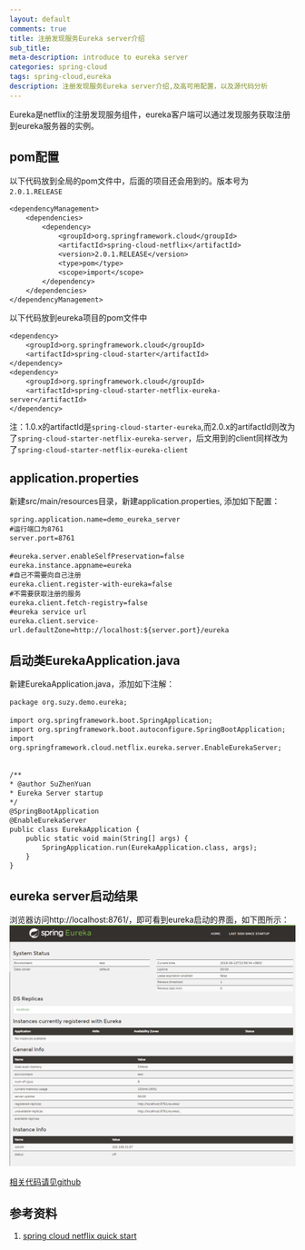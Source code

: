 ```yaml
---
layout: default
comments: true
title: 注册发现服务Eureka server介绍
sub_title: 
meta-description: introduce to eureka server
categories: spring-cloud
tags: spring-cloud,eureka
description: 注册发现服务Eureka server介绍,及高可用配置，以及源代码分析
---
```


Eureka是netflix的注册发现服务组件，eureka客户端可以通过发现服务获取注册到eureka服务器的实例。

## pom配置

以下代码放到全局的pom文件中，后面的项目还会用到的。版本号为`2.0.1.RELEASE`

    <dependencyManagement>
        <dependencies>
            <dependency>
                <groupId>org.springframework.cloud</groupId>
                <artifactId>spring-cloud-netflix</artifactId>
                <version>2.0.1.RELEASE</version>
                <type>pom</type>
                <scope>import</scope>
            </dependency>
        </dependencies>
    </dependencyManagement>

    
以下代码放到eureka项目的pom文件中

    <dependency>
        <groupId>org.springframework.cloud</groupId>
        <artifactId>spring-cloud-starter</artifactId>
    </dependency>
    <dependency>
        <groupId>org.springframework.cloud</groupId>
        <artifactId>spring-cloud-starter-netflix-eureka-server</artifactId>
	</dependency>

注：1.0.x的artifactId是`spring-cloud-starter-eureka`,而2.0.x的artifactId则改为了`spring-cloud-starter-netflix-eureka-server`，后文用到的client同样改为了`spring-cloud-starter-netflix-eureka-client`

## application.properties
新建src/main/resources目录，新建application.properties, 添加如下配置：


    spring.application.name=demo_eureka_server
    #运行端口为8761
    server.port=8761    

    #eureka.server.enableSelfPreservation=false
    eureka.instance.appname=eureka
    #自己不需要向自己注册 
    eureka.client.register-with-eureka=false
    #不需要获取注册的服务
    eureka.client.fetch-registry=false
    #eureka service url
    eureka.client.service-url.defaultZone=http://localhost:${server.port}/eureka

## 启动类EurekaApplication.java
新建EurekaApplication.java，添加如下注解：

    package org.suzy.demo.eureka;

    import org.springframework.boot.SpringApplication;
    import org.springframework.boot.autoconfigure.SpringBootApplication;
    import org.springframework.cloud.netflix.eureka.server.EnableEurekaServer;


    /**
    * @author SuZhenYuan
    * Eureka Server startup
    */
    @SpringBootApplication
    @EnableEurekaServer
    public class EurekaApplication {
        public static void main(String[] args) {
            SpringApplication.run(EurekaApplication.class, args);
        }
    }


## eureka server启动结果
浏览器访问http://localhost:8761/，即可看到eureka启动的界面，如下图所示：
![Eureka Server startup][img_of_eureka_server_startup]


<a href="https://github.com/suzhenyuan/MyIntroduceToSpringCloud/tree/eureka_server"  onclick="ga('send', 'event', 'Navbar', 'Github links', 'eureka_server');" class="btn btn-primary btn-lg" role="button">相关代码请见github</a>



## 参考资料

1. [spring cloud netflix quick start](https://cloud.spring.io/spring-cloud-netflix/#quick-start)


<!-- 引用的图片列表 -->
[img_of_eureka_server_startup]: /images/springcloud/eureka/eureka_server_startup.png "Eureka Server startup"

